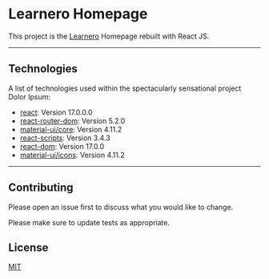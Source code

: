 # Learnero Homepage

This project is the [Learnero](https://learnero.co) Homepage
rebuilt with React JS.

---

## Technologies

A list of technologies used within the spectacularly sensational project Dolor Ipsum:

- [react](https://www.npmjs.com/package/react): Version 17.0.0.0
- [react-router-dom](https://www.npmjs.com/package/react-router-dom): Version 5.2.0
- [material-ui/core](https://www.npmjs.com/package/@material-ui/core): Version 4.11.2
- [react-scripts](https://www.npmjs.com/package/react-scripts): Version 3.4.3
- [react-dom](https://www.npmjs.com/package/react-dom): Version 17.0.0
- [material-ui/icons](https://www.npmjs.com/package/@material-ui/icons): Version 4.11.2

---

## Contributing

Please open an issue first to discuss what you would like to change.

Please make sure to update tests as appropriate.

## License

[MIT](https://choosealicense.com/licenses/mit/)
